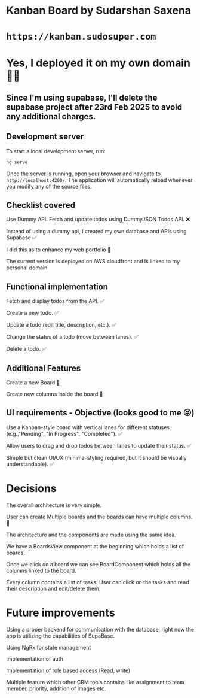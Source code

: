 # Kanban Board by Sudarshan Saxena

# `https://kanban.sudosuper.com`

# Yes, I deployed it on my own domain 💪🏻

## Since I'm using supabase, I'll delete the supabase project after 23rd Feb 2025 to avoid any additional charges.

## Development server

To start a local development server, run:

```bash
ng serve
```

Once the server is running, open your browser and navigate to `http://localhost:4200/`. The application will automatically reload whenever you modify any of the source files.


## Checklist covered
Use Dummy API: Fetch and update todos using DummyJSON Todos API. ❌

Instead of using a dummy api, I created my own database and APIs using Supabase ✅

I did this as to enhance my web portfolio 🚀

The current version is deployed on AWS cloudfront and is linked to my personal domain 


## Functional implementation
Fetch and display todos from the API. ✅

Create a new todo. ✅

Update a todo (edit title, description, etc.). ✅

Change the status of a todo (move between lanes). ✅

Delete a todo. ✅

## Additional Features
Create a new Board 🚀

Create new columns inside the board 🚀


## UI requirements - Objective (looks good to me 😜)
Use a Kanban-style board with vertical lanes for different statuses (e.g.,"Pending", "In Progress", "Completed"). ✅

Allow users to drag and drop todos between lanes to update their status. ✅

Simple but clean UI/UX (minimal styling required, but it should be visually
understandable). ✅


# Decisions
The overall architecture is very simple.

User can create Multiple boards and the boards can have multiple columns. 🚀

The architecture and the components are made using the same idea.

We have a BoardsView component at the beginning which holds a list of boards.

Once we click on a board we can see BoardComponent which holds all the columns linked to the board.

Every column contains a list of tasks. User can click on the tasks and read their description and edit/delete them.

# Future improvements

Using a proper backend for communication with the database, right now the app is utilizing the capabilities of SupaBase.

Using NgRx for state management

Implementation of auth

Implementation of role based access (Read, write)

Multiple feature which other CRM tools contains like assignment to team member, priority, addition of images etc.


